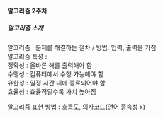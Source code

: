 #### 알고리즘 2주차

##### 알고리즘 소개

알고리즘 : 문제를 해결하는 절차 / 방법. 입력, 출력을 가짐  
알고리즘 특성 :  
	정확성 : 올바른 해를 출력해야 함  
	수행성 : 컴퓨터에서 수행 가능해야 함  
	유한성 : 일정 시간 내에 종료되어야 함  
	효율성 : 효율적일수록 가치 높아짐  

알고리즘 표현 방법 : 흐름도, 의사코드(언어 종속성 x)
